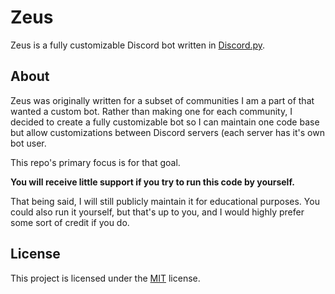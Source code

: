 # Zeus

Zeus is a fully customizable Discord bot written in [Discord.py](https://github.com/Rapptz/discord.py).

## About
Zeus was originally written for a subset of communities I am a part of that wanted a custom bot.
Rather than making one for each community, I decided to create a fully customizable bot so I can maintain one code base but allow customizations between Discord servers (each server has it's own bot user.

This repo's primary focus is for that goal.

**You will receive little support if you try to run this code by yourself.**

That being said, I will still publicly maintain it for educational purposes. You could also run it yourself, but that's up to you, and I would highly prefer some sort of credit if you do.

## License
This project is licensed under the [MIT](LICENCE) license.